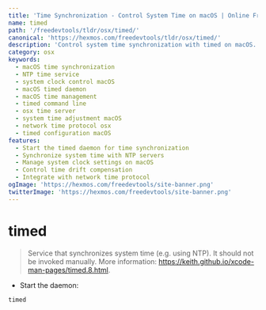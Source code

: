 ```yaml
---
title: 'Time Synchronization - Control System Time on macOS | Online Free DevTools by Hexmos'
name: timed
path: '/freedevtools/tldr/osx/timed/'
canonical: 'https://hexmos.com/freedevtools/tldr/osx/timed/'
description: 'Control system time synchronization with timed on macOS. Synchronize, adjust, and manage system clock using NTP. Free online tool, no registration required.'
category: osx
keywords:
  - macOS time synchronization
  - NTP time service
  - system clock control macOS
  - macOS timed daemon
  - macOS time management
  - timed command line
  - osx time server
  - system time adjustment macOS
  - network time protocol osx
  - timed configuration macOS
features:
  - Start the timed daemon for time synchronization
  - Synchronize system time with NTP servers
  - Manage system clock settings on macOS
  - Control time drift compensation
  - Integrate with network time protocol
ogImage: 'https://hexmos.com/freedevtools/site-banner.png'
twitterImage: 'https://hexmos.com/freedevtools/site-banner.png'
---
```


# timed

> Service that synchronizes system time (e.g. using NTP).
> It should not be invoked manually.
> More information: <https://keith.github.io/xcode-man-pages/timed.8.html>.

- Start the daemon:

`timed`
